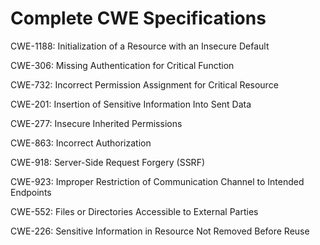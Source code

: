 

# Complete CWE Specifications

CWE-1188: Initialization of a Resource with an Insecure Default

CWE-306: Missing Authentication for Critical Function

CWE-732: Incorrect Permission Assignment for Critical Resource

CWE-201: Insertion of Sensitive Information Into Sent Data

CWE-277: Insecure Inherited Permissions

CWE-863: Incorrect Authorization

CWE-918: Server-Side Request Forgery (SSRF)

CWE-923: Improper Restriction of Communication Channel to Intended Endpoints

CWE-552: Files or Directories Accessible to External Parties

CWE-226: Sensitive Information in Resource Not Removed Before Reuse